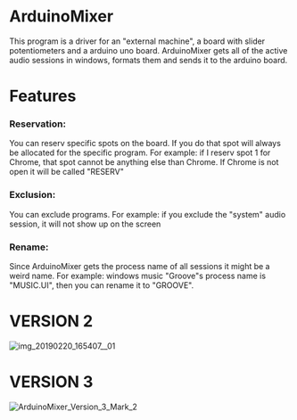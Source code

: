 # ArduinoMixer
This program is a driver for an "external machine", a board with slider potentiometers and a arduino uno board.
ArduinoMixer gets all of the active audio sessions in windows, formats them and sends it to the arduino board.

# Features
### Reservation:
You can reserv specific spots on the board.
If you do that spot will always be allocated for the specific program.
For example: if I reserv spot 1 for Chrome, that spot cannot be anything else than Chrome. 
If Chrome is not open it will be called "RESERV"

### Exclusion:
You can exclude programs.
For example: if you exclude the "system" audio session, it will not show up on the screen 

### Rename:
Since ArduinoMixer gets the process name of all sessions it might be a weird name.
For example: windows music "Groove"s process name is "MUSIC.UI", then you can rename it to "GROOVE". 

# VERSION 2
![img_20190220_165407__01](https://user-images.githubusercontent.com/17643866/53105077-c3220600-3530-11e9-8349-2fe2258260be.jpg)

# VERSION 3
![ArduinoMixer_Version_3_Mark_2](https://user-images.githubusercontent.com/17643866/59508867-ab8bd600-8eaf-11e9-8e17-ca0de0841388.PNG)
